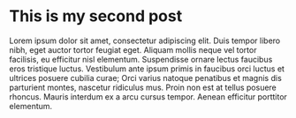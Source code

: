 # This is my second post

Lorem ipsum dolor sit amet, consectetur adipiscing elit. Duis tempor libero nibh, eget auctor tortor feugiat eget. Aliquam mollis neque vel tortor facilisis, eu efficitur nisl elementum. Suspendisse ornare lectus faucibus eros tristique luctus. Vestibulum ante ipsum primis in faucibus orci luctus et ultrices posuere cubilia curae; Orci varius natoque penatibus et magnis dis parturient montes, nascetur ridiculus mus. Proin non est at tellus posuere rhoncus. Mauris interdum ex a arcu cursus tempor. Aenean efficitur porttitor elementum.
